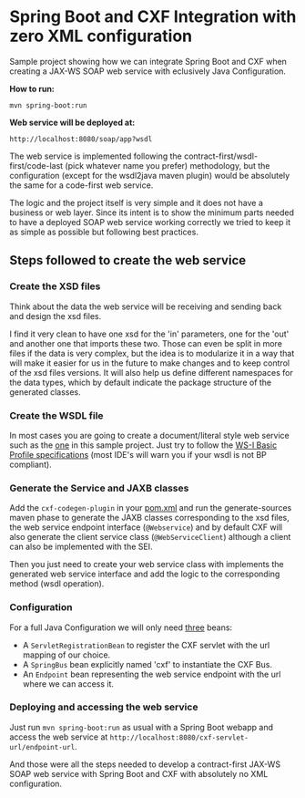 # Spring Boot and CXF Integration with zero XML configuration

Sample project showing how we can integrate Spring Boot and CXF when creating a JAX-WS SOAP web service with eclusively Java Configuration.

**How to run:**
```
mvn spring-boot:run
```
**Web service will be deployed at:**
```
http://localhost:8080/soap/app?wsdl
```
The web service is implemented following the contract-first/wsdl-first/code-last (pick whatever name you prefer) methodology, but the configuration (except for the wsdl2java maven plugin) would be absolutely the same for a code-first web service.

The logic and the project itself is very simple and it does not have a business or web layer. Since its intent is to show the minimum parts needed to have a deployed SOAP web service working correctly we tried to keep it as simple as possible but following best practices.

## Steps followed to create the web service
### Create the XSD files
Think about the data the web service will be receiving and sending back and design the xsd files. 

I find it very clean to have one xsd for the 'in' parameters, one for the 'out' and another one that imports these two. Those can even be split in more files if the data is very complex, but the idea is to modularize it in a way that will make it easier for us in the future to make changes and to keep control of the xsd files versions. It will also help us define different namespaces for the data types, which by default indicate the package structure of the generated classes.

### Create the WSDL file
In most cases you are going to create a document/literal style web service such as the [one](src/main/resources/wsdl/app1.0.wsdl) in this sample project. Just try to follow the [WS-I Basic Profile specifications](http://ws-i.org/Profiles/BasicProfile-1.2-2010-11-09.html) (most IDE's will warn you if your wsdl is not BP compliant).

### Generate the Service and JAXB classes
Add the `cxf-codegen-plugin` in your [pom.xml](pom.xml) and run the generate-sources maven phase to generate the JAXB classes corresponding to the xsd files, the web service endpoint interface (`@Webservice`) and by default CXF will also generate the client service class (`@WebServiceClient`) although a client can also be implemented with the SEI.

Then you just need to create your web service class with implements the generated web service interface and add the logic to the corresponding method (wsdl operation).

### Configuration
For a full Java Configuration we will only need [three](src/main/java/com/dlizarra/app/config/Application.java) beans:
- A `ServletRegistrationBean` to register the CXF servlet with the url mapping of our choice.
- A `SpringBus` bean explicitly named 'cxf' to instantiate the CXF Bus.
- An `Endpoint` bean representing the web service endpoint with the url where we can access it.

### Deploying and accessing the web service
Just run `mvn spring-boot:run` as usual with a Spring Boot webapp and access the web service at `http://localhost:8080/cxf-servlet-url/endpoint-url`.

And those were all the steps needed to develop a contract-first JAX-WS SOAP web service with Spring Boot and CXF with absolutely no XML configuration.
